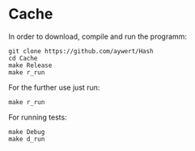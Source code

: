 # Cache
In order to download, compile and run the programm:
```
git clone https://github.com/aywert/Hash
cd Cache
make Release
make r_run
```
For the further use just run:

```
make r_run
```

For running tests:
```
make Debug
make d_run
```